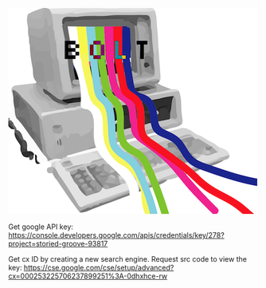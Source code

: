 ![alt text](bolt.png)

Get google API key: 
https://console.developers.google.com/apis/credentials/key/278?project=storied-groove-93817

Get cx ID by creating a new search engine. Request src code to view the key: 
https://cse.google.com/cse/setup/advanced?cx=000253225706237899251%3A-0dhxhce-rw
